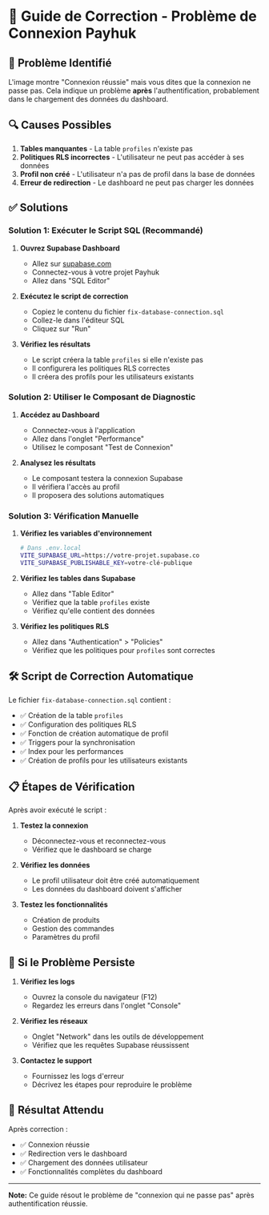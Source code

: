 # 🔧 Guide de Correction - Problème de Connexion Payhuk

## 🚨 Problème Identifié

L'image montre "Connexion réussie" mais vous dites que la connexion ne passe pas. Cela indique un problème **après** l'authentification, probablement dans le chargement des données du dashboard.

## 🔍 Causes Possibles

1. **Tables manquantes** - La table `profiles` n'existe pas
2. **Politiques RLS incorrectes** - L'utilisateur ne peut pas accéder à ses données
3. **Profil non créé** - L'utilisateur n'a pas de profil dans la base de données
4. **Erreur de redirection** - Le dashboard ne peut pas charger les données

## ✅ Solutions

### Solution 1: Exécuter le Script SQL (Recommandé)

1. **Ouvrez Supabase Dashboard**
   - Allez sur [supabase.com](https://supabase.com)
   - Connectez-vous à votre projet Payhuk
   - Allez dans "SQL Editor"

2. **Exécutez le script de correction**
   - Copiez le contenu du fichier `fix-database-connection.sql`
   - Collez-le dans l'éditeur SQL
   - Cliquez sur "Run"

3. **Vérifiez les résultats**
   - Le script créera la table `profiles` si elle n'existe pas
   - Il configurera les politiques RLS correctes
   - Il créera des profils pour les utilisateurs existants

### Solution 2: Utiliser le Composant de Diagnostic

1. **Accédez au Dashboard**
   - Connectez-vous à l'application
   - Allez dans l'onglet "Performance"
   - Utilisez le composant "Test de Connexion"

2. **Analysez les résultats**
   - Le composant testera la connexion Supabase
   - Il vérifiera l'accès au profil
   - Il proposera des solutions automatiques

### Solution 3: Vérification Manuelle

1. **Vérifiez les variables d'environnement**
   ```bash
   # Dans .env.local
   VITE_SUPABASE_URL=https://votre-projet.supabase.co
   VITE_SUPABASE_PUBLISHABLE_KEY=votre-clé-publique
   ```

2. **Vérifiez les tables dans Supabase**
   - Allez dans "Table Editor"
   - Vérifiez que la table `profiles` existe
   - Vérifiez qu'elle contient des données

3. **Vérifiez les politiques RLS**
   - Allez dans "Authentication" > "Policies"
   - Vérifiez que les politiques pour `profiles` sont correctes

## 🛠️ Script de Correction Automatique

Le fichier `fix-database-connection.sql` contient :

- ✅ Création de la table `profiles`
- ✅ Configuration des politiques RLS
- ✅ Fonction de création automatique de profil
- ✅ Triggers pour la synchronisation
- ✅ Index pour les performances
- ✅ Création de profils pour les utilisateurs existants

## 📋 Étapes de Vérification

Après avoir exécuté le script :

1. **Testez la connexion**
   - Déconnectez-vous et reconnectez-vous
   - Vérifiez que le dashboard se charge

2. **Vérifiez les données**
   - Le profil utilisateur doit être créé automatiquement
   - Les données du dashboard doivent s'afficher

3. **Testez les fonctionnalités**
   - Création de produits
   - Gestion des commandes
   - Paramètres du profil

## 🚨 Si le Problème Persiste

1. **Vérifiez les logs**
   - Ouvrez la console du navigateur (F12)
   - Regardez les erreurs dans l'onglet "Console"

2. **Vérifiez les réseaux**
   - Onglet "Network" dans les outils de développement
   - Vérifiez que les requêtes Supabase réussissent

3. **Contactez le support**
   - Fournissez les logs d'erreur
   - Décrivez les étapes pour reproduire le problème

## 🎯 Résultat Attendu

Après correction :
- ✅ Connexion réussie
- ✅ Redirection vers le dashboard
- ✅ Chargement des données utilisateur
- ✅ Fonctionnalités complètes du dashboard

---

**Note:** Ce guide résout le problème de "connexion qui ne passe pas" après authentification réussie.
